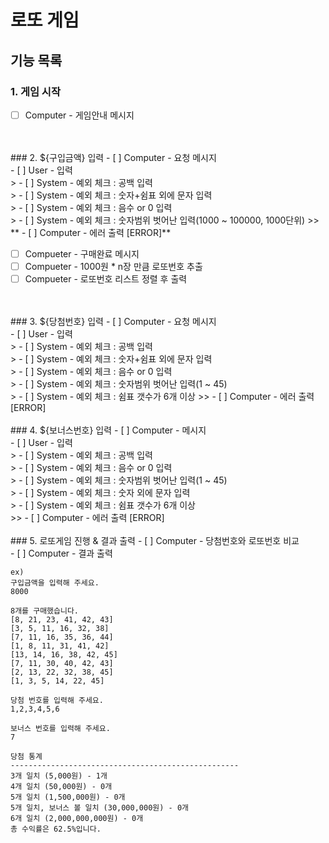 # 로또 게임
## 기능 목록

### 1. 게임 시작
- [ ] Computer - 게임안내 메시지
 <br>
 <br>
### 2. ${구입금액} 입력
- [ ] Computer - 요청 메시지 <br>
- [ ] User - 입력 <br>
> - [ ] System - 예외 체크 : 공백 입력 <br> 
> - [ ] System - 예외 체크 : 숫자+쉼표 외에 문자 입력 <br>
> - [ ] System - 예외 체크 : 음수 or 0 입력 <br>
> - [ ] System - 예외 체크 : 숫자범위 벗어난 입력(1000 ~ 100000, 1000단위)
>> ** - [ ] Computer - 에러 출력 [ERROR]**

- [ ] Compueter - 구매완료 메시지 <br>
- [ ] Compueter - 1000원 * n장 만큼 로또번호 추출 <br>
- [ ] Compueter - 로또번호 리스트 정렬 후 출력
 <br>
 <br>
### 3. ${당첨번호} 입력
- [ ] Computer - 요청 메시지 <br>
- [ ] User - 입력 <br>
> - [ ] System - 예외 체크 : 공백 입력 <br>
> - [ ] System - 예외 체크 : 숫자+쉼표 외에 문자 입력 <br>
> - [ ] System - 예외 체크 : 음수 or 0 입력 <br>
> - [ ] System - 예외 체크 : 숫자범위 벗어난 입력(1 ~ 45) <br>
> - [ ] System - 예외 체크 : 쉼표 갯수가 6개 이상
>> - [ ] Computer - 에러 출력 [ERROR]
 <br>
 <br>
### 4. ${보너스번호} 입력
- [ ] Computer - 메시지 <br>
- [ ] User - 입력 <br>
> - [ ] System - 예외 체크 : 공백 입력 <br>
> - [ ] System - 예외 체크 : 음수 or 0 입력 <br>
> - [ ] System - 예외 체크 : 숫자범위 벗어난 입력(1 ~ 45) <br>
> - [ ] System - 예외 체크 : 숫자 외에 문자 입력 <br>
> - [ ] System - 예외 체크 : 쉼표 갯수가 6개 이상 <br>
>> - [ ] Computer - 에러 출력 [ERROR]
<br>
<br>
### 5. 로또게임 진행 & 결과 출력
- [ ] Computer - 당첨번호와 로또번호 비교 <br>
- [ ] Computer - 결과 출력


```
ex)
구입금액을 입력해 주세요.
8000

8개를 구매했습니다.
[8, 21, 23, 41, 42, 43]
[3, 5, 11, 16, 32, 38]
[7, 11, 16, 35, 36, 44]
[1, 8, 11, 31, 41, 42]
[13, 14, 16, 38, 42, 45]
[7, 11, 30, 40, 42, 43]
[2, 13, 22, 32, 38, 45]
[1, 3, 5, 14, 22, 45]

당첨 번호를 입력해 주세요.
1,2,3,4,5,6

보너스 번호를 입력해 주세요.
7

당첨 통계
---------------------------------------------------
3개 일치 (5,000원) - 1개
4개 일치 (50,000원) - 0개
5개 일치 (1,500,000원) - 0개
5개 일치, 보너스 볼 일치 (30,000,000원) - 0개
6개 일치 (2,000,000,000원) - 0개
총 수익률은 62.5%입니다.
```